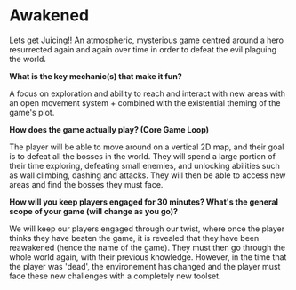 # Awakened
Lets get Juicing!!
An atmospheric, mysterious game centred around a hero resurrected again and again over time in order to defeat the evil plaguing the world.

**What is the key mechanic(s) that make it fun?**

A focus on exploration and ability to reach and interact with new areas with an open movement system + combined with the existential theming of the game's plot.

**How does the game actually play? (Core Game Loop)**

The player will be able to move around on a vertical 2D map, and their goal is to defeat all the bosses in the world. They will spend a large portion of their time exploring, defeating small enemies, and unlocking abilities such as wall climbing, dashing and attacks. They will then be able to access new areas and find the bosses they must face.

**How will you keep players engaged for 30 minutes? What's the general scope of your game (will change as you go)?**

We will keep our players engaged through our twist, where once the player thinks they have beaten the game, it is revealed that they have been reawakened (hence the name of the game). They must then go through the whole world again, with their previous knowledge. However, in the time that the player was 'dead', the environement has changed and the player must face these new challenges with a completely new toolset.
